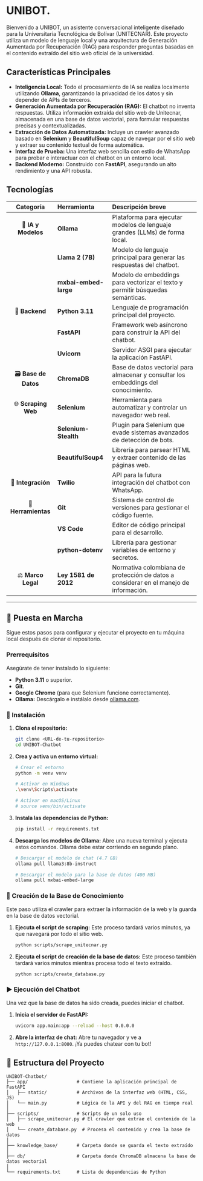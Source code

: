 # UNIBOT.

Bienvenido a UNIBOT, un asistente conversacional inteligente diseñado para la Universitaria Tecnológica de Bolívar (UNITECNAR). Este proyecto utiliza un modelo de lenguaje local y una arquitectura de Generación Aumentada por Recuperación (RAG) para responder preguntas basadas en el contenido extraído del sitio web oficial de la universidad.

## Características Principales

* **Inteligencia Local:** Todo el procesamiento de IA se realiza localmente utilizando **Ollama**, garantizando la privacidad de los datos y sin depender de APIs de terceros.
* **Generación Aumentada por Recuperación (RAG):** El chatbot no inventa respuestas. Utiliza información extraída del sitio web de Unitecnar, almacenada en una base de datos vectorial, para formular respuestas precisas y contextualizadas.
* **Extracción de Datos Automatizada:** Incluye un crawler avanzado basado en **Selenium** y **BeautifulSoup** capaz de navegar por el sitio web y extraer su contenido textual de forma automática.
* **Interfaz de Prueba:** Una interfaz web sencilla con estilo de WhatsApp para probar e interactuar con el chatbot en un entorno local.
* **Backend Moderno:** Construido con **FastAPI**, asegurando un alto rendimiento y una API robusta.

## Tecnologías
| Categoría | Herramienta | Descripción breve |
|:---:|:---|:---|
| 🧠 **IA y Modelos** | **Ollama** | Plataforma para ejecutar modelos de lenguaje grandes (LLMs) de forma local. |
| | **Llama 2 (7B)** | Modelo de lenguaje principal para generar las respuestas del chatbot. |
| | **mxbai-embed-large** | Modelo de embeddings para vectorizar el texto y permitir búsquedas semánticas. |
| 🐍 **Backend** | **Python 3.11** | Lenguaje de programación principal del proyecto. |
| | **FastAPI** | Framework web asíncrono para construir la API del chatbot. |
| | **Uvicorn** | Servidor ASGI para ejecutar la aplicación FastAPI. |
| 🗃️ **Base de Datos** | **ChromaDB** | Base de datos vectorial para almacenar y consultar los embeddings del conocimiento. |
| 🌐 **Scraping Web** | **Selenium** | Herramienta para automatizar y controlar un navegador web real. |
| | **Selenium-Stealth** | Plugin para Selenium que evade sistemas avanzados de detección de bots. |
| | **BeautifulSoup4** | Librería para parsear HTML y extraer contenido de las páginas web. |
| 💬 **Integración** | **Twilio** | API para la futura integración del chatbot con WhatsApp. |
| 🧰 **Herramientas**| **Git** | Sistema de control de versiones para gestionar el código fuente. |
| | **VS Code** | Editor de código principal para el desarrollo. |
| | **python-dotenv** | Librería para gestionar variables de entorno y secretos. |
| ⚖️ **Marco Legal** | **Ley 1581 de 2012** | Normativa colombiana de protección de datos a considerar en el manejo de información. |

---

## 🚀 Puesta en Marcha

Sigue estos pasos para configurar y ejecutar el proyecto en tu máquina local después de clonar el repositorio.

### Prerrequisitos

Asegúrate de tener instalado lo siguiente:

* **Python 3.11** o superior.
* **Git**.
* **Google Chrome** (para que Selenium funcione correctamente).
* **Ollama:** Descárgalo e instálalo desde [ollama.com](https://ollama.com).

### 🔧 Instalación

1.  **Clona el repositorio:**
    ```bash
    git clone <URL-de-tu-repositorio>
    cd UNIBOT-Chatbot
    ```

2.  **Crea y activa un entorno virtual:**
    ```bash
    # Crear el entorno
    python -m venv venv

    # Activar en Windows
    .\venv\Scripts\activate

    # Activar en macOS/Linux
    # source venv/bin/activate
    ```

3.  **Instala las dependencias de Python:**
    ```bash
    pip install -r requirements.txt
    ```

4.  **Descarga los modelos de Ollama:**
    Abre una nueva terminal y ejecuta estos comandos. Ollama debe estar corriendo en segundo plano.
    ```bash
    # Descargar el modelo de chat (4.7 GB)
    ollama pull llama3:8b-instruct

    # Descargar el modelo para la base de datos (400 MB)
    ollama pull mxbai-embed-large
    ```

### 🧠 Creación de la Base de Conocimiento

Este paso utiliza el crawler para extraer la información de la web y la guarda en la base de datos vectorial.

1.  **Ejecuta el script de scraping:**
    Este proceso tardará varios minutos, ya que navegará por todo el sitio web.
    ```bash
    python scripts/scrape_unitecnar.py
    ```

2.  **Ejecuta el script de creación de la base de datos:**
    Este proceso también tardará varios minutos mientras procesa todo el texto extraído.
    ```bash
    python scripts/create_database.py
    ```

### ▶️ Ejecución del Chatbot

Una vez que la base de datos ha sido creada, puedes iniciar el chatbot.

1.  **Inicia el servidor de FastAPI:**
    ```bash
    uvicorn app.main:app --reload --host 0.0.0.0
    ```

2.  **Abre la interfaz de chat:**
    Abre tu navegador y ve a `http://127.0.0.1:8000`. ¡Ya puedes chatear con tu bot!

## 📁 Estructura del Proyecto
```text
UNIBOT-Chatbot/
├── app/                  # Contiene la aplicación principal de FastAPI
│   ├── static/           # Archivos de la interfaz web (HTML, CSS, JS)
│   └── main.py           # Lógica de la API y del RAG en tiempo real
│
├── scripts/              # Scripts de un solo uso
│   ├── scrape_unitecnar.py # El crawler que extrae el contenido de la web
│   └── create_database.py  # Procesa el contenido y crea la base de datos
│
├── knowledge_base/       # Carpeta donde se guarda el texto extraído
│
├── db/                   # Carpeta donde ChromaDB almacena la base de datos vectorial
│
└── requirements.txt      # Lista de dependencias de Python
```